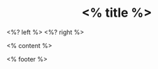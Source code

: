 <grid drag="100 10" drop="top" align="center" pad="10px 20px">
 <h1><% title %></h1>
</grid>

<grid drag="30 60" drop="15 15" align="topleft">
<%? left %>
</grid>

<grid drag="30 60" drop="53 15" align="topright">
<%? right %>
</grid>

<% content %>

<grid drag="100 20" drop="bottom" align="center" pad="10px 20px">
 <% footer %>
</grid>

